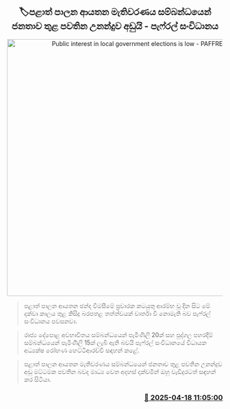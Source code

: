 <p align='center'><b><h2 align='center' title='Public interest in local government elections is low - PAFFREL'>🏷පළාත් පාලන ආයතන මැතිවරණය සම්බන්ධයෙන් ජනතාව තුළ පවතින උනන්දුව අඩුයි - පැෆ්රල් සංවිධානය</h2></b></p>
<p align='center'><img src='https://helakuru.sgp1.cdn.digitaloceanspaces.com/esana/images/lib/rohana-hettiarachchi-new-pic.jpg' width='600' alt='Public interest in local government elections is low - PAFFREL'></p>

> පළාත් පාලන ආයතන ඡන්ද විමසීමේ ප්‍රචාරක කටයුතු ආරම්භ වූ දින සිට මේ දක්වා කාලය තුළ කිසිදු බරපතළ තත්ත්වයක් වාර්තා වී නොමැති බව පැෆ්රල් සංවිධානය පවසනවා.

> රාජ්‍ය දේපොළ අවභාවිතය සම්බන්ධයෙන් පැමිණිලි 20ක් සහ පුද්ගල පහරදීම් සම්බන්ධයෙන් පැමිණිලි 15ක් ලැබී ඇති බවයි පැෆ්රල් සංවිධානයේ විධායක අධ්‍යක්ෂ රෝහණ හෙට්ටිආරච්චි සඳහන් කළේ.

> පළාත් පාලන ආයතන මැතිවරණය සම්බන්ධයෙන් ජනතාව තුළ පවතින උනන්දුව අඩු මට්ටමක පවතින බවද මාධ්‍ය වෙත අදහස් දක්වමින් ඔහු වැඩිදුරටත් සඳහන් කර සිටියා.



<h3 align='right'><a href='https://www.helakuru.lk/esana/p/109315/'>📅 2025-04-18 11:05:00</a></h3>
